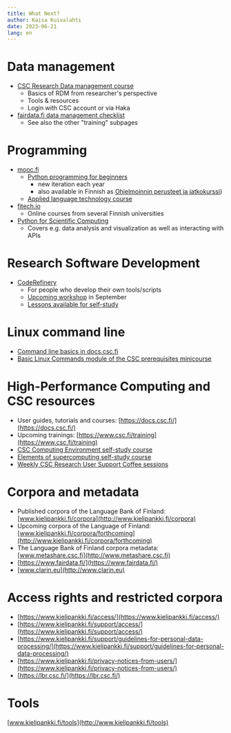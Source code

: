 ```yaml
---
title: What Next?
author: Kaisa Kuivalahti
date: 2023-06-21
lang: en
---
```


# Data management
- [CSC Research Data management course](https://e-learn.csc.fi/enrol/index.php?id=63&pk_vid=771a784c30981fee16865548663d423e)
  - Basics of RDM from researcher's perspective
  - Tools & resources
  - Login with CSC account or via Haka
- [fairdata.fi data management checklist](https://www.fairdata.fi/en/data-management-checklist/)
  - See also the other "training" subpages

# Programming
- [mooc.fi](https://www.mooc.fi/en/#courses)
  - [Python programming for beginners](https://programming-23.mooc.fi/)
    - new iteration each year
    - also available in Finnish as [Ohjelmoinnin perusteet ja jatkokurssi](https://ohjelmointi-23.mooc.fi/))
  - [Applied language technology course](https://applied-language-technology.mooc.fi/html/index.html)
- [fitech.io](https://fitech.io)
  - Online courses from several Finnish universities
- [Python for Scientific Computing](https://aaltoscicomp.github.io/python-for-scicomp/)
  - Covers e.g. data analysis and visualization as well as interacting with APIs

# Research Software Development
- [CodeRefinery](https://coderefinery.org/)
  - For people who develop their own tools/scripts
  - [Upcoming workshop](https://coderefinery.org/workshops/upcoming/) in September
  - [Lessons available for self-study](https://coderefinery.org/lessons/from-coderefinery/)

# Linux command line
- [Command line basics in docs.csc.fi](https://docs.csc.fi/support/tutorials/env-guide/)
- [Basic Linux Commands module of the CSC prerequisites minicourse](https://e-learn.csc.fi/course/view.php?id=75)

# High-Performance Computing and CSC resources
- User guides, tutorials and courses: [https://docs.csc.fi/](https://docs.csc.fi/)
- Upcoming trainings: [https://www.csc.fi/training](https://www.csc.fi/training)
- [CSC Computing Environment self-study course](https://ssl.eventilla.com/csccompenvselflearn)
- [Elements of supercomputing self-study course](https://ssl.eventilla.com/event/mlOk6)
- [Weekly CSC Research User Support Coffee sessions](https://ssl.eventilla.com/usersupportcoffee/EN)

# Corpora and metadata
- Published corpora of the Language Bank of Finland: [www.kielipankki.fi/corpora](http://www.kielipankki.fi/corpora)
- Upcoming corpora of the Language of Finland: [www.kielipankki.fi/corpora/forthcoming](http://www.kielipankki.fi/corpora/forthcoming)
- The Language Bank of Finland corpora metadata: [www.metashare.csc.fi](http://www.metashare.csc.fi)
- [https://www.fairdata.fi/](https://www.fairdata.fi/)
- [www.clarin.eu](http://www.clarin.eu)

# Access rights and restricted corpora
- [https://www.kielipankki.fi/access/](https://www.kielipankki.fi/access/)
- [https://www.kielipankki.fi/support/access/](https://www.kielipankki.fi/support/access/)
- [https://www.kielipankki.fi/support/guidelines-for-personal-data-processing/](https://www.kielipankki.fi/support/guidelines-for-personal-data-processing/)
- [https://www.kielipankki.fi/privacy-notices-from-users/](https://www.kielipankki.fi/privacy-notices-from-users/)
- [https://lbr.csc.fi/](https://lbr.csc.fi/)

# Tools
[www.kielipankki.fi/tools](http://www.kielipankki.fi/tools)
